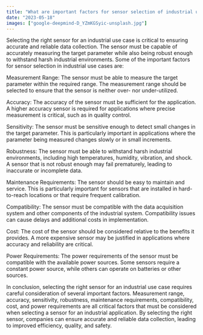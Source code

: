 ```yaml
---
title: "What are important factors for sensor selection of industrial use cases?"
date: "2023-05-18"
images: ["google-deepmind-D_YZmKGSyic-unsplash.jpg"]
---
```



Selecting the right sensor for an industrial use case is critical to ensuring accurate and reliable data collection. The sensor must be capable of accurately measuring the target parameter while also being robust enough to withstand harsh industrial environments. Some of the important factors for sensor selection in industrial use cases are: 

Measurement Range: The sensor must be able to measure the target parameter within the required range. The measurement range should be selected to ensure that the sensor is neither over- nor under-utilized. 

Accuracy: The accuracy of the sensor must be sufficient for the application. A higher accuracy sensor is required for applications where precise measurement is critical, such as in quality control. 

Sensitivity: The sensor must be sensitive enough to detect small changes in the target parameter. This is particularly important in applications where the parameter being measured changes slowly or in small increments. 

Robustness: The sensor must be able to withstand harsh industrial environments, including high temperatures, humidity, vibration, and shock. A sensor that is not robust enough may fail prematurely, leading to inaccurate or incomplete data. 

Maintenance Requirements: The sensor should be easy to maintain and service. This is particularly important for sensors that are installed in hard-to-reach locations or that require frequent calibration. 

Compatibility: The sensor must be compatible with the data acquisition system and other components of the industrial system. Compatibility issues can cause delays and additional costs in implementation. 

Cost: The cost of the sensor should be considered relative to the benefits it provides. A more expensive sensor may be justified in applications where accuracy and reliability are critical. 

Power Requirements: The power requirements of the sensor must be compatible with the available power sources. Some sensors require a constant power source, while others can operate on batteries or other sources. 

In conclusion, selecting the right sensor for an industrial use case requires careful consideration of several important factors. Measurement range, accuracy, sensitivity, robustness, maintenance requirements, compatibility, cost, and power requirements are all critical factors that must be considered when selecting a sensor for an industrial application. By selecting the right sensor, companies can ensure accurate and reliable data collection, leading to improved efficiency, quality, and safety. 
